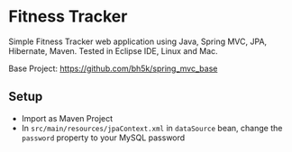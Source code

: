 Fitness Tracker
===============

Simple Fitness Tracker web application using Java, Spring MVC, JPA, Hibernate, Maven. Tested in Eclipse IDE, Linux and Mac. 

Base Project: https://github.com/bh5k/spring_mvc_base

## Setup ##

- Import as Maven Project
- In `src/main/resources/jpaContext.xml` in `dataSource` bean, change the `password` property to your MySQL password
